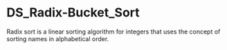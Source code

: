 # DS_Radix-Bucket_Sort
Radix sort is a linear sorting algorithm for integers that uses the concept of sorting names in alphabetical order. 
